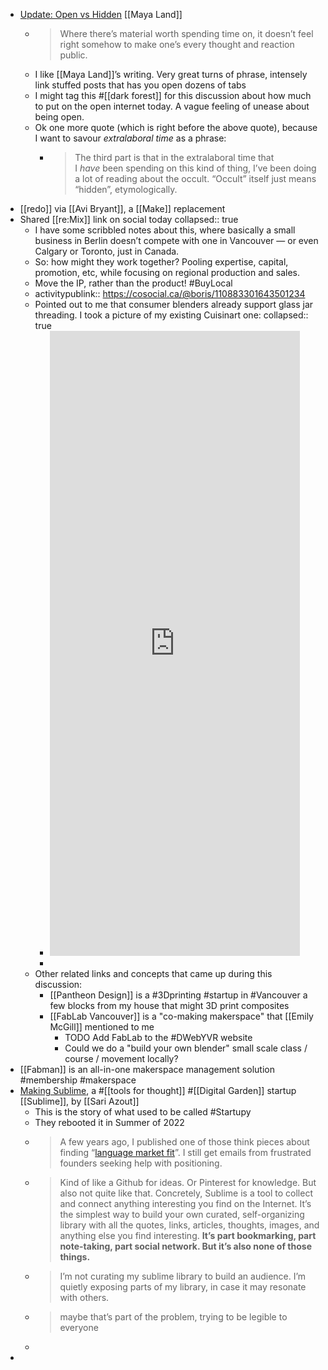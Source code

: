 - [Update: Open vs Hidden](https://maya.land/updates/2023/08/12/update-open-vs-hidden.html) [[Maya Land]]
	- > Where there’s material worth spending time on, it doesn’t feel right somehow to make one’s every thought and reaction public.
	- I like [[Maya Land]]’s writing. Very great turns of phrase, intensely link stuffed posts that has you open dozens of tabs
	- I might tag this #[[dark forest]] for this discussion about how much to put on the open internet today. A vague feeling of unease about being open.
	- Ok one more quote (which is right before the above quote), because I want to savour _extralaboral time_ as a phrase:
		- > The third part is that in the extralaboral time that I *have* been spending on this kind of thing, I’ve been doing a lot of reading about the occult. “Occult” itself just means “hidden”, etymologically.
- [[redo]] via [[Avi Bryant]], a [[Make]] replacement
- Shared [[re:Mix]] link on social today
  collapsed:: true
	- I have some scribbled notes about this, where basically a small business in Berlin doesn’t compete with one in Vancouver — or even Calgary or Toronto, just in Canada.
	- So: how might they work together? Pooling expertise, capital, promotion, etc, while focusing on regional production and sales.
	- Move the IP, rather than the product! #BuyLocal
	- activitypublink:: https://cosocial.ca/@boris/110883301643501234
	- Pointed out to me that consumer blenders already support glass jar threading. I took a picture of my existing Cuisinart one:
	  collapsed:: true
		- <iframe src="https://cosocial.ca/@boris/110883429728529497/embed" class="mastodon-embed" style="max-width: 100%; border: 0" height="1000" width="400" allowfullscreen="allowfullscreen"></iframe><script src="https://cosocial.ca/embed.js" async="async"></script>
		-
	- Other related links and concepts that came up during this discussion:
		- [[Pantheon Design]] is a #3Dprinting #startup in #Vancouver a few blocks from my house that might 3D print composites
		- [[FabLab Vancouver]] is a "co-making makerspace" that [[Emily McGill]] mentioned to me
			- TODO Add FabLab to the #DWebYVR website
			- Could we do a "build your own blender" small scale class / course / movement locally?
- [[Fabman]] is an all-in-one makerspace management solution #membership #makerspace
- [Making Sublime](https://sublimeinternet.substack.com/p/making-sublime), a #[[tools for thought]] #[[Digital Garden]] startup [[Sublime]], by [[Sari Azout]]
	- This is the story of what used to be called #Startupy
	- They rebooted it in Summer of 2022
	- > A few years ago, I published one of those think pieces about finding “[language market fit](https://sariazout.medium.com/from-product-market-fit-to-language-market-fit-a-new-brand-storytelling-framework-7e0a58b20295)”. I still get emails from frustrated founders seeking help with positioning.
	- > Kind of like a Github for ideas. Or Pinterest for knowledge. But also not quite like that.
	  > Concretely, Sublime is a tool to collect and connect anything interesting you find on the Internet. It’s the simplest way to build your own curated, self-organizing library with all the quotes, links, articles, thoughts, images, and anything else you find interesting.
	  > **It’s part bookmarking, part note-taking, part social network. But it’s also none of those things.**
	- > I’m not curating my sublime library to build an audience. I’m quietly exposing parts of my library, in case it may resonate with others.
	- > maybe that’s part of the problem, trying to be legible to everyone
	-
-
